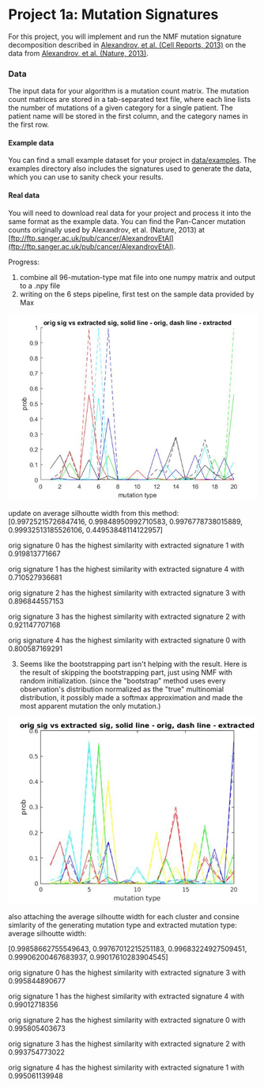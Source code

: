 # Project 1a: Mutation Signatures

For this project, you will implement and run the NMF mutation signature decomposition described in [Alexandrov, et al. (Cell Reports, 2013)](https://www.nature.com/nature/journal/v500/n7463/full/nature12477.html) on the data from [Alexandrov, et al. (Nature, 2013)](http://www.cell.com/cell-reports/abstract/S2211-1247(12)00433-0).

### Data

The input data for your algorithm is a mutation count matrix. The mutation count matrices are stored in a tab-separated text file, where each line lists the number of mutations of a given category for a single patient. The patient name will be stored in the first column, and the category names in the first row.

#### Example data

You can find a small example dataset for your project in [data/examples](https://github.com/cmsc828p-f17/project1a-mutation-signatures/blob/master/data/examples). The examples directory also includes the signatures used to generate the data, which you can use to sanity check your results.

#### Real data

You will need to download real data for your project and process it into the same format as the example data. You can find the Pan-Cancer mutation counts originally used by Alexandrov, et al. (Nature, 2013) at [ftp://ftp.sanger.ac.uk/pub/cancer/AlexandrovEtAl](ftp://ftp.sanger.ac.uk/pub/cancer/AlexandrovEtAl).


Progress:
1. combine all 96-mutation-type mat file into one numpy matrix and output to a .npy file
2. writing on the 6 steps pipeline, first test on the sample data provided by Max


![Alt text](result-1.jpg?raw=true "Optional Title")

update on average silhoutte width from this method:
[0.99725215726847416, 0.99848950992710583, 0.9976778738015889, 0.99932513185526106, 0.44953848114122957]

orig signature 0 has the highest similarity with extracted signature 1 with 0.919813771667

orig signature 1 has the highest similarity with extracted signature 4 with 0.710527936681

orig signature 2 has the highest similarity with extracted signature 3 with 0.896844557153

orig signature 3 has the highest similarity with extracted signature 2 with 0.921147707168

orig signature 4 has the highest similarity with extracted signature 0 with 0.800587169291



3. Seems like the bootstrapping part isn't helping with the result. Here is the result of skipping the bootstrapping part, just using NMF with random initialization. (since the "bootstrap" method uses every observation's distribution normalized as the "true" multinomial distribution, it possibly made a softmax approximation and made the most apparent mutation the only mutation.)

![Alt text](without_bootstrap.jpg?raw=true "Optional Title")

also attaching the average silhoutte width for each cluster and consine simlarity of the generating mutation type and extracted mutation type:
average silhoutte width:

[0.99858662755549643, 0.99767012215251183, 0.99683224927509451, 0.99906200467683937, 0.99017610283904545]

orig signature 0 has the highest similarity with extracted signature 3 with 0.995844890677

orig signature 1 has the highest similarity with extracted signature 4 with 0.99012718356

orig signature 2 has the highest similarity with extracted signature 0 with 0.995805403673

orig signature 3 has the highest similarity with extracted signature 2 with 0.993754773022

orig signature 4 has the highest similarity with extracted signature 1 with 0.995061139948
